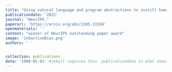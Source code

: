 ```yaml
---
title: "Using natural language and program abstractions to instill human inductive biases in machines."
publicationdate: '2022'
journal: "NeurIPS."
paperurl: 'https://arxiv.org/abs/2205.11558'
openmaterials: ''
context: "winner of NeurIPS outstanding paper award"
image: 'inductiveBias.png'
authors: ' '


collection: publications
date: '1900-01-01' #jekyll requires this. publicationdate is what shows up
---
```

